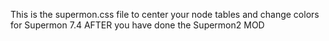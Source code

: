 This is the supermon.css file to center your node tables and change colors for Supermon 7.4 AFTER you have done the Supermon2 MOD 
